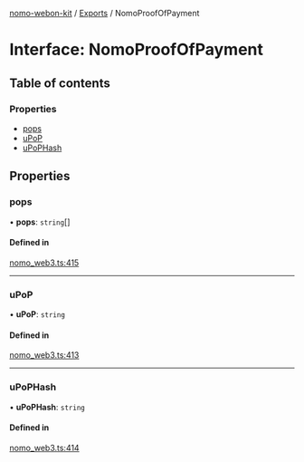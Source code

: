 [nomo-webon-kit](../README.md) / [Exports](../modules.md) / NomoProofOfPayment

# Interface: NomoProofOfPayment

## Table of contents

### Properties

- [pops](NomoProofOfPayment.md#pops)
- [uPoP](NomoProofOfPayment.md#upop)
- [uPoPHash](NomoProofOfPayment.md#upophash)

## Properties

### pops

• **pops**: `string`[]

#### Defined in

[nomo_web3.ts:415](https://github.com/nomo-app/nomo-webon-kit/blob/2e7658d/nomo-webon-kit/src/nomo_web3.ts#L415)

___

### uPoP

• **uPoP**: `string`

#### Defined in

[nomo_web3.ts:413](https://github.com/nomo-app/nomo-webon-kit/blob/2e7658d/nomo-webon-kit/src/nomo_web3.ts#L413)

___

### uPoPHash

• **uPoPHash**: `string`

#### Defined in

[nomo_web3.ts:414](https://github.com/nomo-app/nomo-webon-kit/blob/2e7658d/nomo-webon-kit/src/nomo_web3.ts#L414)

